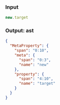 ### Input
```js parse:expr
new.target
```

### Output: ast
```json
{
  "MetaProperty": {
    "span": "0:10",
    "meta": {
      "span": "0:3",
      "name": "new"
    },
    "property": {
      "span": "4:10",
      "name": "target"
    }
  }
}
```
